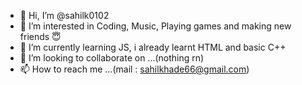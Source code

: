 - 👋 Hi, I’m @sahilk0102
- 👀 I’m interested in Coding, Music, Playing games and making new friends 😇
- 🌱 I’m currently learning JS, i already learnt HTML and basic C++
- 💞️ I’m looking to collaborate on ...(nothing rn)
- 📫 How to reach me ...(mail : sahilkhade66@gmail.com)

<!---
sahilk0102/sahilk0102 is a ✨ special ✨ repository because its `README.md` (this file) appears on your GitHub profile.
You can click the Preview link to take a look at your changes.
--->
